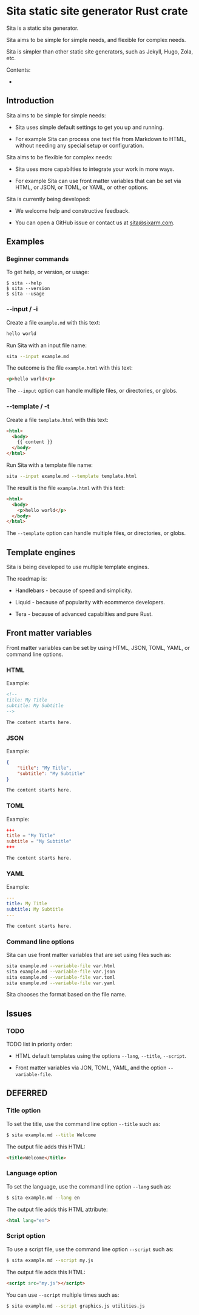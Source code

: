 # Sita static site generator Rust crate

Sita is a static site generator.

Sita aims to be simple for simple needs, and flexible for complex needs.

Sita is simpler than other static site generators, such as Jekyll, Hugo, Zola, etc.

Contents:

* [](#)


## Introduction


Sita aims to be simple for simple needs:

* Sita uses simple default settings to get you up and running.

* For example Sita can process one text file from Markdown to HTML,
  without needing any special setup or configuration.

Sita aims to be flexible for complex needs:

* Sita uses more capabilties to integrate your work in more ways.

* For example Sita can use front matter variables that can be set
  via HTML, or JSON, or TOML, or YAML, or other options.

Sita is currently being developed:

* We welcome help and constructive feedback.

* You can open a GitHub issue or contact us at sita@sixarm.com.


## Examples


### Beginner commands

To get help, or version, or usage:

```
$ sita --help
$ sita --version
$ sita --usage
```


### --input / -i


Create a file `example.md` with this text:

```md
hello world
```

Run Sita with an input file name:

```sh
sita --input example.md
```

The outcome is the file `example.html` with this text:

```html
<p>hello world</p>
```

The `--input` option can handle multiple files, or directories, or globs.


### --template / -t

Create a file `template.html` with this text:

```html
<html>
  <body>
    {{ content }}
  </body>
</html>
```

Run Sita with a template file name:

```sh
sita --input example.md --template template.html
```

The result is the file `example.html` with this text:

```html
<html>
  <body>
    <p>hello world</p>
  </body>
</html>
```

The `--template` option can handle multiple files, or directories, or globs.


## Template engines

Sita is being developed to use multiple template engines.

The roadmap is:

* Handlebars - because of speed and simplicity.

* Liquid - because of popularity with ecommerce developers.

* Tera - because of advanced capabilties and pure Rust.


## Front matter variables

Front matter variables can be set by using HTML, JSON, TOML, YAML, or command line options.


### HTML

Example:

```html
<!--
title: My Title
subtitle: My Subtitle
-->
```
```md
The content starts here.
```


### JSON

Example:

```json
{
    "title": "My Title",
    "subtitle": "My Subtitle"
}
```
```md
The content starts here.
```


### TOML

Example:

```toml
+++
title = "My Title"
subtitle = "My Subtitle"
+++
```
```md
The content starts here.
```


### YAML

Example:

```yaml
---
title: My Title
subtitle: My Subtitle
---
```
```md
The content starts here.
```


### Command line options

Sita can use front matter variables that are set using files such as:

```sh
sita example.md --variable-file var.html
sita example.md --variable-file var.json
sita example.md --variable-file var.toml
sita example.md --variable-file var.yaml
```

Sita chooses the format based on the file name.


## Issues


### TODO

TODO list in priority order:

* HTML default templates using the options `--lang`, `--title`, `--script`.

* Front matter variables via JON, TOML, YAML, and the option `--variable-file`.


## DEFERRED


### Title option

To set the title, use the command line option `--title` such as:

```sh
$ sita example.md --title Welcome
```

The output file adds this HTML:

```html
<title>Welcome</title>
```


### Language option

To set the language, use the command line option `--lang` such as:

```sh
$ sita example.md --lang en
```

The output file adds this HTML attribute:

```html
<html lang="en">
```


### Script option

To use a script file, use the command line option `--script` such as:

```sh
$ sita example.md --script my.js
```

The output file adds this HTML:

```html
<script src="my.js"></script>
```

You can use `--script` multiple times such as:

```sh
$ sita example.md --script graphics.js utilities.js
```
